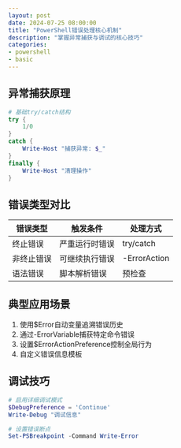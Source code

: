 ```yaml
---
layout: post
date: 2024-07-25 08:00:00
title: "PowerShell错误处理核心机制"
description: "掌握异常捕获与调试的核心技巧"
categories:
- powershell
- basic
---
```


## 异常捕获原理
```powershell
# 基础try/catch结构
try {
    1/0
}
catch {
    Write-Host "捕获异常: $_"
}
finally {
    Write-Host "清理操作"
}
```

## 错误类型对比
| 错误类型       | 触发条件       | 处理方式  |
|----------------|----------------|-----------|
| 终止错误       | 严重运行时错误 | try/catch |
| 非终止错误     | 可继续执行错误 | -ErrorAction |
| 语法错误       | 脚本解析错误   | 预检查    |

## 典型应用场景
1. 使用$Error自动变量追溯错误历史
2. 通过-ErrorVariable捕获特定命令错误
3. 设置$ErrorActionPreference控制全局行为
4. 自定义错误信息模板

## 调试技巧
```powershell
# 启用详细调试模式
$DebugPreference = 'Continue'
Write-Debug "调试信息"

# 设置错误断点
Set-PSBreakpoint -Command Write-Error
```